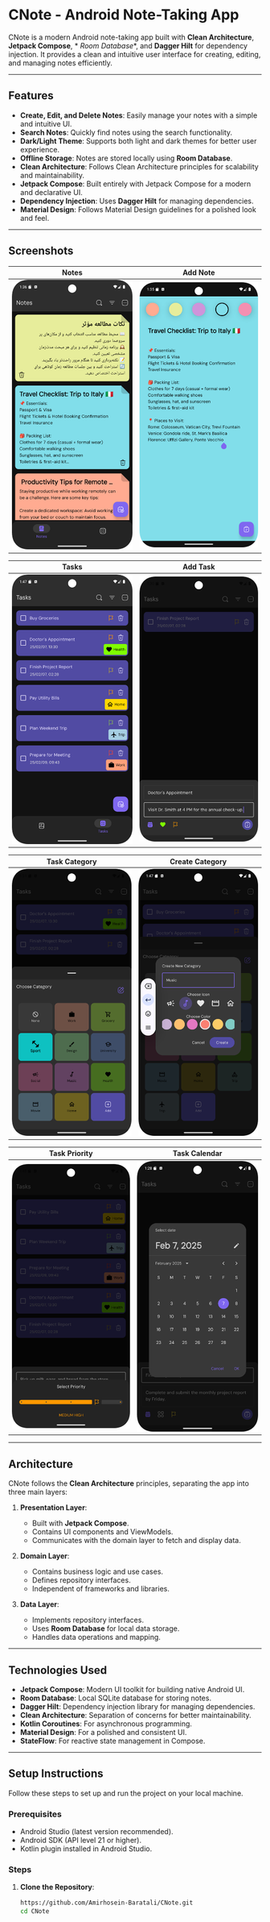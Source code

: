 # CNote - Android Note-Taking App

CNote is a modern Android note-taking app built with **Clean Architecture**, **Jetpack Compose**, *
*Room Database**, and **Dagger Hilt** for dependency injection. It provides a clean and intuitive
user interface for creating, editing, and managing notes efficiently.

---

## Features

- **Create, Edit, and Delete Notes**: Easily manage your notes with a simple and intuitive UI.
- **Search Notes**: Quickly find notes using the search functionality.
- **Dark/Light Theme**: Supports both light and dark themes for better user experience.
- **Offline Storage**: Notes are stored locally using **Room Database**.
- **Clean Architecture**: Follows Clean Architecture principles for scalability and maintainability.
- **Jetpack Compose**: Built entirely with Jetpack Compose for a modern and declarative UI.
- **Dependency Injection**: Uses **Dagger Hilt** for managing dependencies.
- **Material Design**: Follows Material Design guidelines for a polished look and feel.

---

## Screenshots

| Notes                           | Add Note                              |
|---------------------------------|---------------------------------------|
| ![Notes](screenshots/notes.png) | ![Add Note](screenshots/add_note.png) |

| Tasks                           | Add Task                              |
|---------------------------------|---------------------------------------|
| ![Tasks](screenshots/tasks.png) | ![Add Task](screenshots/add_task.png) |

| Task Category                                   | Create Category                                     |
|-------------------------------------------------|-----------------------------------------------------|
| ![Task Category](screenshots/task_category.png) | ![Create Category](screenshots/create_category.png) |

| Task Priority                                   | Task Calendar                                   |
|-------------------------------------------------|-------------------------------------------------|
| ![Task Priority](screenshots/task_priority.png) | ![Task Calendar](screenshots/task_calendar.png) |

---

## Architecture

CNote follows the **Clean Architecture** principles, separating the app into three main layers:

1. **Presentation Layer**:
    - Built with **Jetpack Compose**.
    - Contains UI components and ViewModels.
    - Communicates with the domain layer to fetch and display data.

2. **Domain Layer**:
    - Contains business logic and use cases.
    - Defines repository interfaces.
    - Independent of frameworks and libraries.

3. **Data Layer**:
    - Implements repository interfaces.
    - Uses **Room Database** for local data storage.
    - Handles data operations and mapping.

---

## Technologies Used

- **Jetpack Compose**: Modern UI toolkit for building native Android UI.
- **Room Database**: Local SQLite database for storing notes.
- **Dagger Hilt**: Dependency injection library for managing dependencies.
- **Clean Architecture**: Separation of concerns for better maintainability.
- **Kotlin Coroutines**: For asynchronous programming.
- **Material Design**: For a polished and consistent UI.
- **StateFlow**: For reactive state management in Compose.

---

## Setup Instructions

Follow these steps to set up and run the project on your local machine.

### Prerequisites

- Android Studio (latest version recommended).
- Android SDK (API level 21 or higher).
- Kotlin plugin installed in Android Studio.

### Steps

1. **Clone the Repository**:
   ```bash
   https://github.com/Amirhosein-Baratali/CNote.git
   cd CNote